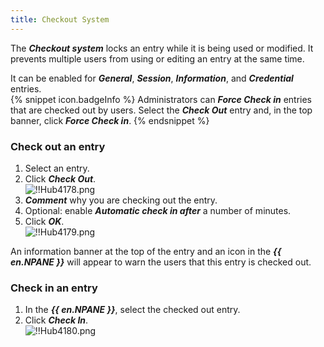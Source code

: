```yaml
---
title: Checkout System
---
```

The ***Checkout system*** locks an entry while it is being used or modified. It prevents multiple users from using or editing an entry at the same time.  

It can be enabled for ***General***, ***Session***, ***Information***, and ***Credential*** entries.  
{% snippet icon.badgeInfo %} 
Administrators can ***Force Check in*** entries that are checked out by users. Select the ***Check Out*** entry and, in the top banner, click ***Force Check in***. 
{% endsnippet %}
 
### Check out an entry 

1. Select an entry. 
1. Click ***Check Out***.  
![!!Hub4178.png](https://webdevolutions.azureedge.net/docs/en/hub/Hub4178.png) 
1. ***Comment*** why you are checking out the entry. 
1. Optional: enable ***Automatic check in after*** a number of minutes. 
1. Click ***OK***.  
![!!Hub4179.png](https://webdevolutions.azureedge.net/docs/en/hub/Hub4179.png)  

An information banner at the top of the entry and an icon in the ***{{ en.NPANE }}*** will appear to warn the users that this entry is checked out. 

### Check in an entry 

1. In the ***{{ en.NPANE }}***, select the checked out entry. 
1. Click ***Check In***.  
![!!Hub4180.png](https://webdevolutions.azureedge.net/docs/en/hub/Hub4180.png) 

